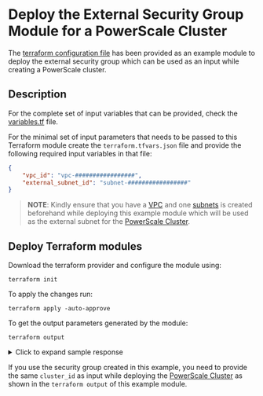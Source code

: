 <!--

        Copyright (c) 2023 Dell, Inc or its subsidiaries.

        This Source Code Form is subject to the terms of the Mozilla Public
        License, v. 2.0. If a copy of the MPL was not distributed with this
        file, You can obtain one at https://mozilla.org/MPL/2.0/.

-->
# Deploy the External Security Group Module for a PowerScale Cluster

The [terraform configuration file](main.tf) has been provided as an example module to deploy the external security group which can be used as an input while creating a PowerScale cluster.

## Description

For the complete set of input variables that can be provided, check the [variables.tf](variables.tf) file.

For the minimal set of input parameters that needs to be passed to this Terraform module create the `terraform.tfvars.json` file and provide the following required input variables in that file: 

```json
{
    "vpc_id": "vpc-#################",
    "external_subnet_id": "subnet-#################"
}

```

> **NOTE**: Kindly ensure that you have a [VPC](https://docs.aws.amazon.com/vpc/latest/userguide/what-is-amazon-vpc.html) and one [subnets](https://docs.aws.amazon.com/vpc/latest/userguide/configure-subnets.html) is created beforehand while deploying this example module which will be used as the external subnet for the [PowerScale Cluster](../../docs/POWERSCALE_CLUSTER.md).

## Deploy Terraform modules

Download the terraform provider and configure the module using:

```shell
terraform init
```

To apply the changes run:

```shell
terraform apply -auto-approve
```

To get the output parameters generated by the module:

```shell
terraform output
```

<details>
<summary>Click to expand sample response</summary>

Response:
```textmate
cluster_id = "in-wahoo"
external_sg_id = "sg-0dce3b089cd09b307"
```
</details>


If you use the security group created in this example, you need to provide the same `cluster_id` as input while deploying the [PowerScale Cluster](../../docs/POWERSCALE_CLUSTER.md) as shown in the `terraform output` of this example module.
